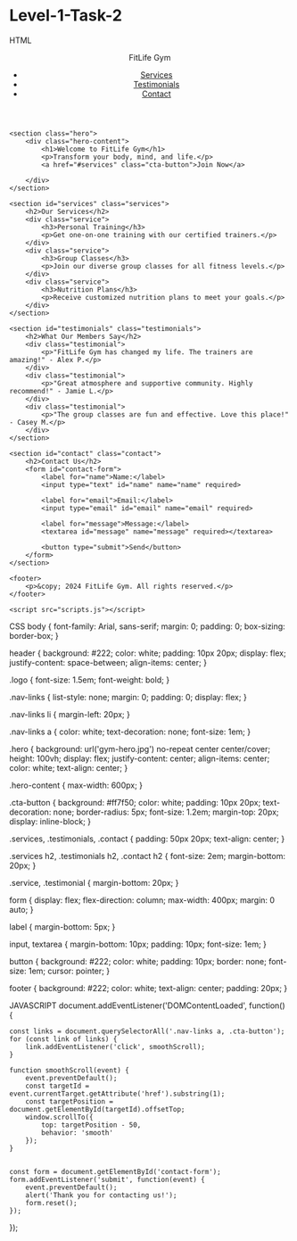 # Level-1-Task-2
HTML
<!DOCTYPE html>
<html lang="en">
<head>
    <meta charset="UTF-8">
    <meta name="viewport" content="width=device-width, initial-scale=1.0">
    <title>Gym Landing Page</title>
    <link rel="stylesheet" href="style.css">
    <style>
        .section{
            background-image: -moz-element(6);
        }
    </style>
          
</head>
<body>
    <header>
        <nav>
            <div class="logo">FitLife Gym</div>
            <ul class="nav-links">
                <li><a href="#services">Services</a></li>
                <li><a href="#testimonials">Testimonials</a></li>
                <li><a href="#contact">Contact</a></li>
            </ul>
        </nav>
    </header>
    
    
    <section class="hero">
        <div class="hero-content">
            <h1>Welcome to FitLife Gym</h1>
            <p>Transform your body, mind, and life.</p>
            <a href="#services" class="cta-button">Join Now</a>
            
        </div>
    </section>
    
    <section id="services" class="services">
        <h2>Our Services</h2>
        <div class="service">
            <h3>Personal Training</h3>
            <p>Get one-on-one training with our certified trainers.</p>
        </div>
        <div class="service">
            <h3>Group Classes</h3>
            <p>Join our diverse group classes for all fitness levels.</p>
        </div>
        <div class="service">
            <h3>Nutrition Plans</h3>
            <p>Receive customized nutrition plans to meet your goals.</p>
        </div>
    </section>
    
    <section id="testimonials" class="testimonials">
        <h2>What Our Members Say</h2>
        <div class="testimonial">
            <p>"FitLife Gym has changed my life. The trainers are amazing!" - Alex P.</p>
        </div>
        <div class="testimonial">
            <p>"Great atmosphere and supportive community. Highly recommend!" - Jamie L.</p>
        </div>
        <div class="testimonial">
            <p>"The group classes are fun and effective. Love this place!" - Casey M.</p>
        </div>
    </section>
    
    <section id="contact" class="contact">
        <h2>Contact Us</h2>
        <form id="contact-form">
            <label for="name">Name:</label>
            <input type="text" id="name" name="name" required>
            
            <label for="email">Email:</label>
            <input type="email" id="email" name="email" required>
            
            <label for="message">Message:</label>
            <textarea id="message" name="message" required></textarea>
            
            <button type="submit">Send</button>
        </form>
    </section>
    
    <footer>
        <p>&copy; 2024 FitLife Gym. All rights reserved.</p>
    </footer>

    <script src="scripts.js"></script>
</body>
</html>



CSS
body {
    font-family: Arial, sans-serif;
    margin: 0;
    padding: 0;
    box-sizing: border-box;
}

header {
    background: #222;
    color: white;
    padding: 10px 20px;
    display: flex;
    justify-content: space-between;
    align-items: center;
}

.logo {
    font-size: 1.5em;
    font-weight: bold;
}

.nav-links {
    list-style: none;
    margin: 0;
    padding: 0;
    display: flex;
}

.nav-links li {
    margin-left: 20px;
}

.nav-links a {
    color: white;
    text-decoration: none;
    font-size: 1em;
}

.hero {
    background: url('gym-hero.jpg') no-repeat center center/cover;
    height: 100vh;
    display: flex;
    justify-content: center;
    align-items: center;
    color: white;
    text-align: center;
}

.hero-content {
    max-width: 600px;
}

.cta-button {
    background: #ff7f50;
    color: white;
    padding: 10px 20px;
    text-decoration: none;
    border-radius: 5px;
    font-size: 1.2em;
    margin-top: 20px;
    display: inline-block;
}

.services, .testimonials, .contact {
    padding: 50px 20px;
    text-align: center;
}

.services h2, .testimonials h2, .contact h2 {
    font-size: 2em;
    margin-bottom: 20px;
}

.service, .testimonial {
    margin-bottom: 20px;
}

form {
    display: flex;
    flex-direction: column;
    max-width: 400px;
    margin: 0 auto;
}

label {
    margin-bottom: 5px;
}

input, textarea {
    margin-bottom: 10px;
    padding: 10px;
    font-size: 1em;
}

button {
    background: #222;
    color: white;
    padding: 10px;
    border: none;
    font-size: 1em;
    cursor: pointer;
}

footer {
    background: #222;
    color: white;
    text-align: center;
    padding: 20px;
}



JAVASCRIPT
document.addEventListener('DOMContentLoaded', function() {
    
    const links = document.querySelectorAll('.nav-links a, .cta-button');
    for (const link of links) {
        link.addEventListener('click', smoothScroll);
    }

    function smoothScroll(event) {
        event.preventDefault();
        const targetId = event.currentTarget.getAttribute('href').substring(1);
        const targetPosition = document.getElementById(targetId).offsetTop;
        window.scrollTo({
            top: targetPosition - 50,
            behavior: 'smooth'
        });
    }

    
    const form = document.getElementById('contact-form');
    form.addEventListener('submit', function(event) {
        event.preventDefault();
        alert('Thank you for contacting us!');
        form.reset();
    });
});
